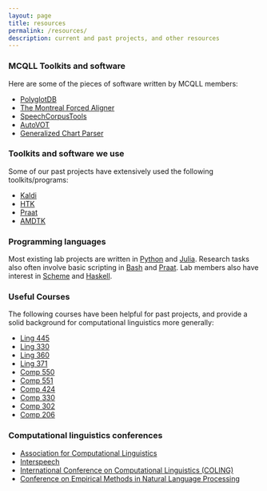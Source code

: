 ```yaml
---
layout: page
title: resources
permalink: /resources/
description: current and past projects, and other resources
---
```



### MCQLL Toolkits and software

Here are some of the pieces of software written by MCQLL members:

*   [PolyglotDB](http://polyglotdb.readthedocs.io/en/latest/)
*   [The Montreal Forced Aligner](https://montreal-forced-aligner.readthedocs.io/en/latest/)
*   [SpeechCorpusTools](http://speech-corpus-tools.readthedocs.io/en/latest/)
*   [AutoVOT](https://github.com/mlml/autovot)
*   [Generalized Chart Parser](https://arxiv.org/abs/1710.11301)


### Toolkits and software we use

Some of our past projects have extensively used the following toolkits/programs:

*   [Kaldi](http://kaldi-asr.org/)
*   [HTK](http://htk.eng.cam.ac.uk/)
*   [Praat](http://www.fon.hum.uva.nl/praat/)
*   [AMDTK](https://github.com/iondel/amdtk/wiki/How-To-Use)


### Programming languages

Most existing lab projects are written in [Python](https://www.python.org) and [Julia](https://julialang.org). Research tasks also often involve basic scripting in [Bash](https://www.gnu.org/software/bash/) and [Praat](http://www.fon.hum.uva.nl/praat/). Lab members also have interest in [Scheme](http://schemers.org) and [Haskell](https://www.haskell.org).


### Useful Courses

The following courses have been helpful for past projects, and provide a solid background for computational linguistics more generally:

*   [Ling 445](http://www.mcgill.ca/study/courses/ling-445)
*   [Ling 330](https://www.mcgill.ca/study/courses/ling-330)
*   [Ling 360](https://www.mcgill.ca/study/courses/ling-360)
*   [Ling 371](https://www.mcgill.ca/study/courses/ling-371)
*   [Comp 550](https://www.mcgill.ca/study/courses/comp-550)
*   [Comp 551](https://www.mcgill.ca/study/courses/comp-551)
*   [Comp 424](https://www.mcgill.ca/study/courses/comp-424)
*   [Comp 330](https://www.mcgill.ca/study/courses/comp-330)
*   [Comp 302](https://www.mcgill.ca/study/courses/comp-302)
*   [Comp 206](https://www.mcgill.ca/study/courses/comp-206)


### Computational linguistics conferences

*   [Association for Computational Linguistics](https://www.aclweb.org/)
*   [Interspeech](http://interspeech2018.org)
*   [International Conference on Computational Linguistics (COLING)](https://coling2018.org)
*   [Conference on Empirical Methods in Natural Language Processing](http://emnlp2018.org)
